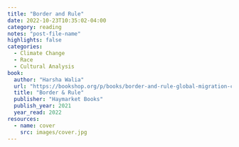 ```yaml
---
title: "Border and Rule"
date: 2022-10-23T10:35:02-04:00
category: reading
notes: "post-file-name"
highlights: false
categories:
  - Climate Change
  - Race
  - Cultural Analysis
book:
  author: "Harsha Walia"
  url: "https://bookshop.org/p/books/border-and-rule-global-migration-capitalism-and-the-rise-of-racist-nationalism-harsha-walia/14842986?ean=9781642592696"
  title: "Border & Rule"
  publisher: "Haymarket Books"
  publish_year: 2021
  year_read: 2022
resources:
  - name: cover
    src: images/cover.jpg
---
```


